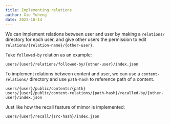 ```yaml
---
title: Implementing relations
author: Xie Yuheng
date: 2023-10-14
---
```


We can implement relations between user and user
by making a `relations/` directory for each user,
and give other users the permission
to edit `relations/{relation-name}/{other-user}`.

Take `followed-by` relation as an example:

```
users/{user}/relations/followed-by/{other-user}/index.json
```

To implement relations between content and user,
we can use a `content-relations/` directory
and use `path-hash` to reference path of a content.

```
users/{user}/public/contents/{path}
users/{user}/public/content-relations/{path-hash}/recalled-by/{other-user}/index.json
```

Just like how the recall feature of mimor is implemented:

```
users/{user}/recall/{src-hash}/index.json
```
